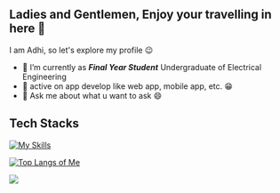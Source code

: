 ## Ladies and Gentlemen, Enjoy your travelling in here 👋

I am Adhi, so let's explore my profile 😉

- 🔭 I’m currently as **_Final Year Student_** Undergraduate of Electrical Engineering
- 🌱 active on app develop like web app, mobile app, etc. 😁
- 💬 Ask me about what u want to ask 😄

## Tech Stacks
[![My Skills](https://skillicons.dev/icons?i=js,html,css,sass,python,nginx,laravel,php,git,mysql,postgresql,flutter,dart,c,cpp,tailwindcss,bootstrap,supabase,firebase,nextjs,vuejs,figma,bash)](https://skillicons.dev)

[![Top Langs of Me](https://github-readme-stats.vercel.app/api/top-langs/?username=adhiiimf&layout=compact)](https://github.com/adhiiimf)

[![](https://komarev.com/ghpvc/?username=adhiiimf)](https://github.com/adhiiimf)
